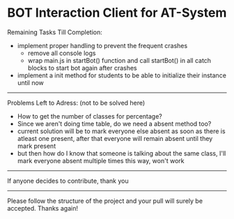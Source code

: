 # BOT Interaction Client for AT-System

Remaining Tasks Till Completion:

- implement proper handling to prevent the frequent crashes
    - remove all console logs
    - wrap main.js in startBot() function and call startBot() in all catch blocks to start bot again after crashes
- implement a init method for students to be able to initialize their instance until now

---

Problems Left to Adress: (not to be solved here)

- How to get the number of classes for percentage?
- Since we aren't doing time table, do we need a absent method too?
- current solution will be to mark everyone else absent as soon as there is atleast one present, after that everyone will remain absent until they mark present
- but then how do I know that someone is talking about the same class, I'll mark everyone absent multiple times this way, won't work

---

If anyone decides to contribute, thank you

---

Please follow the structure of the project and your pull will surely be accepted. Thanks again!
